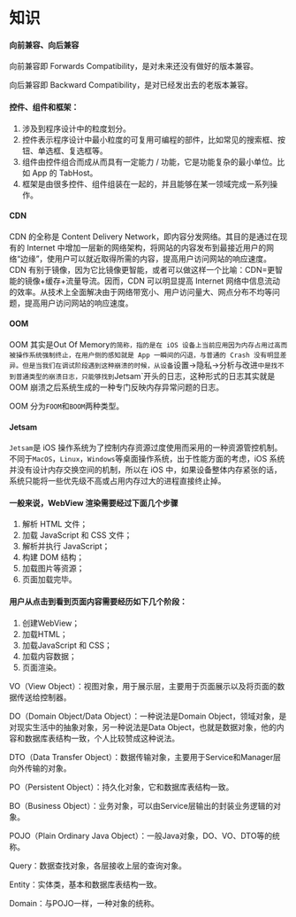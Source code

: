 # 知识



#### 向前兼容、向后兼容

向前兼容即 Forwards Compatibility，是对未来还没有做好的版本兼容。

向后兼容即 Backward Compatibility，是对已经发出去的老版本兼容。



#### 控件、组件和框架：

1. 涉及到程序设计中的粒度划分。
2. 控件表示程序设计中最小粒度的可复用可编程的部件，比如常见的搜索框、按钮、单选框、复选框等。
3. 组件由控件组合而成从而具有一定能力 / 功能，它是功能复杂的最小单位。比如 App 的 TabHost。
4. 框架是由很多控件、组件组装在一起的，并且能够在某一领域完成一系列操作。



#### CDN

CDN 的全称是 Content Delivery Network，即内容分发网络。其目的是通过在现有的 Internet 中增加一层新的网络架构，将网站的内容发布到最接近用户的网络“边缘”，使用户可以就近取得所需的内容，提高用户访问网站的响应速度。CDN 有别于镜像，因为它比镜像更智能，或者可以做这样一个比喻：CDN=更智能的镜像+缓存+流量导流。因而，CDN 可以明显提高 Internet 网络中信息流动的效率。从技术上全面解决由于网络带宽小、用户访问量大、网点分布不均等问题，提高用户访问网站的响应速度。



#### OOM

OOM 其实是Out Of Memory`的简称，指的是在 iOS 设备上当前应用因为内存占用过高而被操作系统强制终止，在用户侧的感知就是 App 一瞬间的闪退，与普通的 Crash 没有明显差异。但是当我们在调试阶段遇到这种崩溃的时候，从设备`设置->隐私->分析与改进`中是找不到普通类型的崩溃日志，只能够找到`Jetsam`开头的日志，这种形式的日志其实就是 OOM 崩溃之后系统生成的一种专门反映内存异常问题的日志。

OOM 分为`FOOM`和`BOOM`两种类型。



#### Jetsam

`Jetsam`是 iOS 操作系统为了控制内存资源过度使用而采用的一种资源管控机制。不同于`MacOS`，`Linux`，`Windows`等桌面操作系统，出于性能方面的考虑，iOS 系统并没有设计内存交换空间的机制，所以在 iOS 中，如果设备整体内存紧张的话，系统只能将一些优先级不高或占用内存过大的进程直接终止掉。



#### 一般来说，WebView 渲染需要经过下面几个步骤

1. 解析 HTML 文件；
2. 加载 JavaScript 和 CSS 文件；
3. 解析并执行 JavaScript；
4. 构建 DOM 结构；
5. 加载图片等资源；
6. 页面加载完毕。



#### 用户从点击到看到页面内容需要经历如下几个阶段：

1. 创建WebView；
2. 加载HTML；
3. 加载JavaScript 和 CSS；
4. 加载内容数据；
5. 页面渲染。





VO（View Object）：视图对象，用于展示层，主要用于页面展示以及将页面的数据传送给控制器。

DO（Domain Object/Data Object）：一种说法是Domain Object，领域对象，是对现实生活中的抽象对象，另一种说法是Data Object，也就是数据对象，他的内容和数据库表结构一致，个人比较赞成这种说法。

DTO（Data Transfer Object）：数据传输对象，主要用于Service和Manager层向外传输的对象。

PO（Persistent Object）：持久化对象，它和数据库表结构一致。

BO（Business Object）：业务对象，可以由Service层输出的封装业务逻辑的对象。

POJO（Plain Ordinary Java Object）：一般Java对象，DO、VO、DTO等的统称。

Query：数据查找对象，各层接收上层的查询对象。

Entity：实体类，基本和数据库表结构一致。

Domain：与POJO一样，一种对象的统称。

